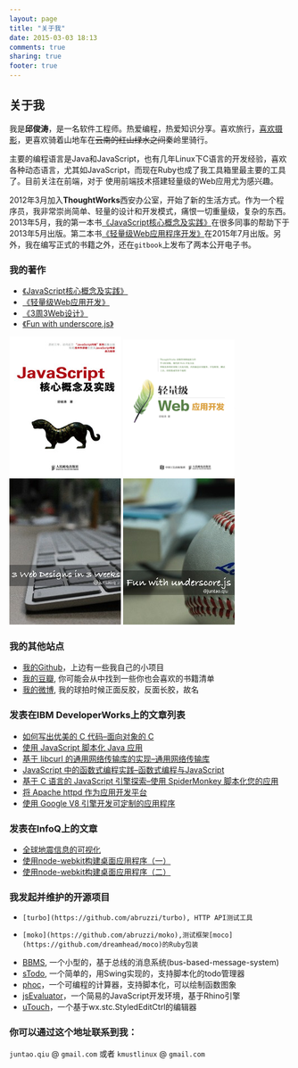 ```yaml
---
layout: page
title: "关于我"
date: 2015-03-03 18:13
comments: true
sharing: true
footer: true
---
```


## 关于我
我是**邱俊涛**，是一名软件工程师。热爱编程，热爱知识分享。喜欢旅行，[喜欢摄影](https://www.flickr.com/photos/juntaoq/)，更喜欢骑着山地车在<del>云南的红山绿水之间</del>秦岭里骑行。

主要的编程语言是Java和JavaScript，也有几年Linux下C语言的开发经验，喜欢各种动态语言，尤其如JavaScript，而现在Ruby也成了我工具箱里最主要的工具了。目前关注在前端，对于
使用前端技术搭建轻量级的Web应用尤为感兴趣。

2012年3月加入**ThoughtWorks**西安办公室，开始了新的生活方式。作为一个程序员，我非常崇尚简单、轻量的设计和开发模式，痛恨一切重量级，复杂的东西。2013年5月，我的第一本书[《JavaScript核心概念及实践》](http://www.amazon.cn/JavaScript%E6%A0%B8%E5%BF%83%E6%A6%82%E5%BF%B5%E5%8F%8A%E5%AE%9E%E8%B7%B5-%E9%82%B1%E4%BF%8A%E6%B6%9B/dp/B00COG3YVU/ref=sr_1_1?s=books&ie=UTF8&qid=1438330531&sr=1-1)在很多同事的帮助下于2013年5月出版。第二本书[《轻量级Web应用程序开发》](http://www.amazon.cn/%E8%BD%BB%E9%87%8F%E7%BA%A7Web%E5%BA%94%E7%94%A8%E5%BC%80%E5%8F%91-%E9%82%B1%E4%BF%8A%E6%B6%9B/dp/B012R5A1NQ/ref=sr_1_3?s=books&ie=UTF8&qid=1438330531&sr=1-3)在2015年7月出版。另外，我在编写正式的书籍之外，还在`gitbook`上发布了两本公开电子书。

### 我的著作
-  [《JavaScript核心概念及实践》](http://www.amazon.cn/JavaScript%E6%A0%B8%E5%BF%83%E6%A6%82%E5%BF%B5%E5%8F%8A%E5%AE%9E%E8%B7%B5-%E9%82%B1%E4%BF%8A%E6%B6%9B/dp/B00COG3YVU/ref=sr_1_1?ie=UTF8&qid=1438145311&sr=8-1&keywords=javascript%E6%A0%B8%E5%BF%83%E6%A6%82%E5%BF%B5%E5%8F%8A%E5%AE%9E%E8%B7%B5)
- [《轻量级Web应用开发》](http://www.amazon.cn/%E8%BD%BB%E9%87%8F%E7%BA%A7Web%E5%BA%94%E7%94%A8%E5%BC%80%E5%8F%91-%E9%82%B1%E4%BF%8A%E6%B6%9B/dp/B012R5A1NQ/ref=sr_1_3?s=books&ie=UTF8&qid=1438330531&sr=1-3)
-  [《3周3Web设计》](https://selfstore.io/products/348)
-  [《Fun with underscore.js》](https://selfstore.io/products/351)

[![JavaScript Core Concepts And Practices](/images/2015/03/jscp-resized.jpg)](http://www.amazon.cn/JavaScript%E6%A0%B8%E5%BF%83%E6%A6%82%E5%BF%B5%E5%8F%8A%E5%AE%9E%E8%B7%B5-%E9%82%B1%E4%BF%8A%E6%B6%9B/dp/B00COG3YVU/ref=sr_1_1?ie=UTF8&qid=1438145311&sr=8-1&keywords=javascript%E6%A0%B8%E5%BF%83%E6%A6%82%E5%BF%B5%E5%8F%8A%E5%AE%9E%E8%B7%B5)
[![Lightweight Web app development](/images/2015/03/lwweb-resized.png)](http://www.amazon.cn/%E8%BD%BB%E9%87%8F%E7%BA%A7Web%E5%BA%94%E7%94%A8%E5%BC%80%E5%8F%91-%E9%82%B1%E4%BF%8A%E6%B6%9B/dp/B012R5A1NQ/ref=sr_1_3?s=books&ie=UTF8&qid=1438330531&sr=1-3)
[![3 Web Designs in 3 Weeks](/images/2015/03/3p3w-resized.jpg)](https://selfstore.io/products/348)
[![Fun with underscore.js](/images/2015/03/fun-fp-resized.jpg)](https://selfstore.io/products/351)

### 我的其他站点
-   [我的Github](https://github.com/abruzzi)，上边有一些我自己的小项目
-   [我的豆瓣](http://book.douban.com/people/4023370/), 你可能会从中找到一些你也会喜欢的书籍清单
-   [我的微博](http://weibo.com/juntaoq), 我的球拍时候正面反胶，反面长胶，故名

### 发表在IBM DeveloperWorks上的文章列表
-    [如何写出优美的 C 代码–面向对象的 C](http://www.ibm.com/developerworks/cn/linux/l-cn-cobject/index.html)
-    [使用 JavaScript 脚本化 Java 应用](http://www.ibm.com/developerworks/cn/java/j-lo-scripting/)
-    [基于 libcurl 的通用网络传输库的实现–通用网络传输库](http://www.ibm.com/developerworks/cn/opensource/os-cn-libcurl/)
-    [JavaScript 中的函数式编程实践–函数式编程与JavaScript](http://www.ibm.com/developerworks/cn/web/1006_qiujt_jsfunctional/index.html)
-    [基于 C 语言的 JavaScript 引擎探索–使用 SpiderMonkey 脚本化您的应用](http://www.ibm.com/developerworks/cn/linux/l-cn-spidermonkey/index.html)
-    [将 Apache httpd 作为应用开发平台](http://www.ibm.com/developerworks/cn/opensource/os-cn-apachehttpd/index.html)
-    [使用 Google V8 引擎开发可定制的应用程序](http://www.ibm.com/developerworks/cn/opensource/os-cn-v8engine/)

### 发表在InfoQ上的文章
-   [全球地震信息的可视化](http://www.infoq.com/cn/articles/visualization-of-the-global-seismic-system)
-   [使用node-webkit构建桌面应用程序（一）](http://www.infoq.com/cn/articles/using-node-webkit-to-build-desktop-applications-part1)
-   [使用node-webkit构建桌面应用程序（二）](http://www.infoq.com/cn/articles/using-node-webkit-to-build-desktop-applications-part2)

### 我发起并维护的开源项目
-	  [turbo](https://github.com/abruzzi/turbo), HTTP API测试工具
-	  [moko](https://github.com/abruzzi/moko),测试框架[moco](https://github.com/dreamhead/moco)的Ruby包装
-   [BBMS](https://code.google.com/p/bbms/), 一个小型的，基于总线的消息系统(bus-based-message-system)
-   [sTodo](https://code.google.com/p/stodo/), 一个简单的，用Swing实现的，支持脚本化的todo管理器
-   [phoc](https://github.com/abruzzi/phoc)，一个可编程的计算器，支持脚本化，可以绘制函数图象
-   [jsEvaluator](https://github.com/abruzzi/jsevaluator)，一个简易的JavaScript开发环境，基于Rhino引擎
-   [uTouch](https://github.com/abruzzi/utouch)，一个基于wx.stc.StyledEditCtrl的编辑器

### 你可以通过这个地址联系到我：

`juntao.qiu` &#64; `gmail.com` 或者 `kmustlinux` &#64; `gmail.com`
